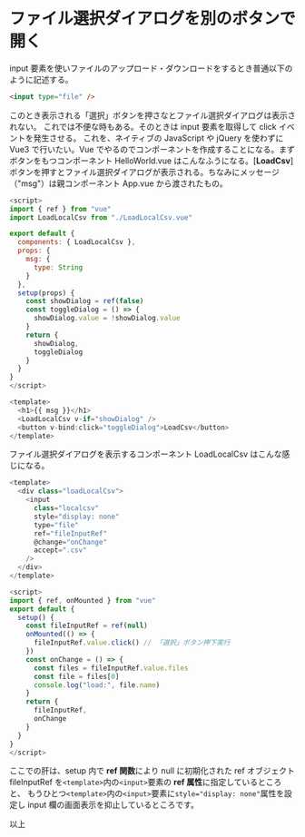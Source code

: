 # ファイル選択ダイアログを別のボタンで開く

input 要素を使いファイルのアップロード・ダウンロードをするとき普通以下のように記述する。

```html
<input type="file" />
```

このとき表示される「選択」ボタンを押さなとファイル選択ダイアログは表示されない。
これでは不便な時もある。そのときは input 要素を取得して click イベントを発生させる。
これを、ネイティブの JavaScript や jQuery を使わずに Vue3 で行いたい。Vue でやるのでコンポーネントを作成することになる。まずボタンをもつコンポーネント HelloWorld.vue はこんなふうになる。[**LoadCsv**]ボタンを押すとファイル選択ダイアログが表示される。ちなみにメッセージ（"msg"）は親コンポーネント App.vue から渡されたもの。

```js
<script>
import { ref } from "vue"
import LoadLocalCsv from "./LoadLocalCsv.vue"

export default {
  components: { LoadLocalCsv },
  props: {
    msg: {
      type: String
    }
  },
  setup(props) {
    const showDialog = ref(false)
    const toggleDialog = () => {
      showDialog.value = !showDialog.value
    }
    return {
      showDialog,
      toggleDialog
    }
  }
}
</script>

<template>
  <h1>{{ msg }}</h1>
  <LoadLocalCsv v-if="showDialog" />
  <button v-bind:click="toggleDialog">LoadCsv</button>
</template>
```

ファイル選択ダイアログを表示するコンポーネント LoadLocalCsv はこんな感じになる。

```js
<template>
  <div class="loadLocalCsv">
    <input
      class="localcsv"
      style="display: none"
      type="file"
      ref="fileInputRef"
      @change="onChange"
      accept=".csv"
    />
  </div>
</template>

<script>
import { ref, onMounted } from "vue"
export default {
  setup() {
    const fileInputRef = ref(null)
    onMounted(() => {
      fileInputRef.value.click() // 「選択」ボタン押下実行
    })
    const onChange = () => {
      const files = fileInputRef.value.files
      const file = files[0]
      console.log("load:", file.name)
    }
    return {
      fileInputRef,
      onChange
    }
  }
}
</script>
```

ここでの肝は、setup 内で **ref 関数**により null に初期化された ref オブジェクト fileInputRef を`<template>`内の`<input>`要素の **ref 属性**に指定しているところと、
もうひとつ`<template>`内の`<input>`要素に`style="display: none"`属性を設定し input 欄の画面表示を抑止しているところです。

以上
